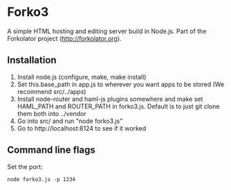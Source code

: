 Forko3
======

A simple HTML hosting and editing server build in Node.js. Part of the Forkolator project (http://forkolator.org).

Installation
------------

1. Install node.js (configure, make, make install)
2. Set this.base_path in app.js to wherever you want apps to be stored (We recommend src/../apps)
3. Install node-router and haml-js plugins somewhere and make set HAML_PATH and ROUTER_PATH in forko3.js. Default is to just git clone them both into ../vendor
3. Go into src/ and run "node forko3.js"
4. Go to http://localhost:8124 to see if it worked

Command line flags
------------------

Set the port: 

    node forko3.js -p 1234